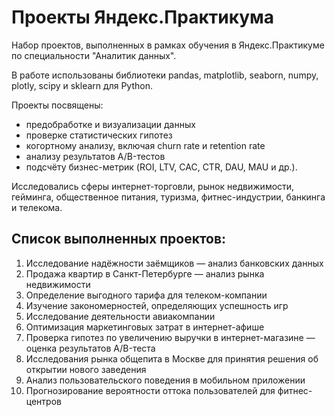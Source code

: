 # Проекты Яндекс.Практикума
Набор проектов, выполненных в рамках обучения в Яндекс.Практикуме по специальности "Аналитик данных". 

В работе использованы библиотеки pandas, matplotlib, seaborn, numpy, plotly, scipy и sklearn для Python.

Проекты посвящены:
- предобработке и визуализации данных
- проверке статистических гипотез
- когортному анализу, включая churn rate и retention rate
- анализу результатов А/B-тестов
- подсчёту бизнес-метрик (ROI, LTV, CAC, CTR, DAU, MAU и др.).

Исследовались сферы интернет-торговли, рынок недвижимости, гейминга, общественное питания, туризма, фитнес-индустрии, банкинга и телекома.

## Список выполненных проектов:
1. Исследование надёжности заёмщиков — анализ банковских данных
2. Продажа квартир в Санкт-Петербурге — анализ рынка недвижимости
3. Определение выгодного тарифа для телеком-компании
4. Изучение закономерностей, определяющих успешность игр
5. Исследование деятельности авиакомпании
6. Оптимизация маркетинговых затрат в интернет-афише
7. Проверка гипотез по увеличению выручки в интернет-магазине — оценка результатов A/B-теста
8. Исследования рынка общепита в Москве для принятия решения об открытии нового заведения
9. Анализ пользовательского поведения в мобильном приложении
10. Прогнозирование вероятности оттока пользователей для фитнес-центров
